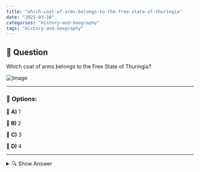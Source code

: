 ```yaml
---
title: "which-coat-of-arms-belongs-to-the-free-state-of-thuringia"
date: "2025-03-10"
categories: "History-and-Geography"
tags: "History-and-Geography"
---
```


## 📌 **Question**

Which coat of arms belongs to the Free State of Thuringia?

![Image](https://www.einbuergerungstest-online.de/img/fragen/451.png)

---

### 📝 **Options:**

🔘 **A)** 1

🔘 **B)** 2

🔘 **C)** 3

🔘 **D)** 4

---

<details>
  <summary>🔍 Show Answer</summary>

  <p>
💡  <b>Correct Answer:</b>  d
  </p>
  <p>
    📖<b>Explanation:</b>
    Thuringia, the "Green Heart of Germany", is a state with a rich history and cultural diversity. The Free State of Thuringia has an official coat of arms that symbolically reflects the identity and traditions of the region. Typical elements can be historical symbols, regional colours or specific animals that stand for Thuringia's history and landscape. When asking for the right coat of arms, it is important to recognize the characteristic features of the Thuringian coat of arms in order to distinguish it from other coats of arms.
  </p>
</details>
